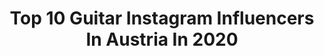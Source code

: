 ---
title: Top 10 Guitar Instagram Influencers In Austria In 2020
description: >-
  Find top guitar Instagram influencers in Austria in 2020. Most popular hashtags: #music #austria #guitar #singer.
platform: Instagram
profiles:
  - username: "bernthofficial"
    fullname: >-
      BERNTH
    location: "Austria"
    followers: 139260
    engagement: 254
    commentsToLikes: 0.010481
    id: ck0u894p06tfp0i194gz1bx6s
    verified: false
    hashtags: "#classicalguitar, #skilledmusicians, #guitariste, #guitarstagram"
  - username: "heydominik"
    fullname: >-
      Dominik DeCoco
    location: "Austria"
    followers: 30825
    engagement: 358
    commentsToLikes: 0.089725
    id: ck5q8jxa66k3l0i11rw2gordm
    verified: false
    hashtags: "#bloggeraustria, #beautifulplanet, #creativepreneur, #createexplorer"
  - username: "lukasbeck_photography"
    fullname: >-
      Lukas Beck
    location: "Austria"
    followers: 3635
    engagement: 1884
    commentsToLikes: 0.047039
    id: ck0vvvqoiqzc90i19ycvitj4d
    verified: false
    hashtags: "#alfreddorfer, #contemporaryphotographer, #portraitphotoshoot, #christianmuthspiel"
  - username: "thomas_iceberg"
    fullname: >-
      Thomas Eichberger 🇦🇹 Alpinist
    location: "Austria"
    followers: 24908
    engagement: 675
    commentsToLikes: 0.060474
    id: ck14jfsxzk4a80i19qszdfhlp
    verified: false
    hashtags: "#alpinismo, #videooftheday, #fitnessmodel, #summit"
  - username: "liajoham"
    fullname: >-
      Lia Joham
    location: "Austria"
    followers: 2772
    engagement: 3477
    commentsToLikes: 0.023400
    id: ck6tn5tdx96y50j71tpisghsx
    verified: false
    hashtags: "#leiderraus, #funstuff, #thevoice, #crazy"
  - username: "scaarat"
    fullname: >-
      
    location: "Austria"
    followers: 79065
    engagement: 343
    commentsToLikes: 0.030398
    id: ck5c1bumzuuyg0i11wykuinfp
    verified: false
    hashtags: "#handdump, #zombies, #surefire, #saintpatricksday"
  - username: "_krimh_"
    fullname: >-
      KRIMH 🔱
    location: "Austria"
    followers: 54945
    engagement: 523
    commentsToLikes: 0.013399
    id: ck136msr679hb0i19oqwffk9x
    verified: true
    hashtags: "#krimh, #metaldrumming, #krzystofpenderecki, #groove"
  - username: "janedelmueller"
    fullname: >-
      Jan Edelmüller
    location: "Austria"
    followers: 7028
    engagement: 767
    commentsToLikes: 0.017903
    id: ck8wgejv0h7c50j78k1ax1o6h
    verified: false
    hashtags: "#warteab, #hanteln, #filmer, #cardtrick"
---